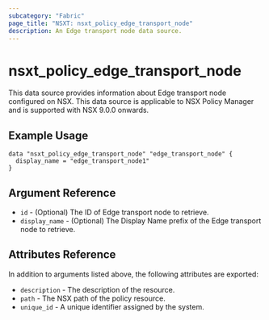 ```yaml
---
subcategory: "Fabric"
page_title: "NSXT: nsxt_policy_edge_transport_node"
description: An Edge transport node data source.
---
```


# nsxt_policy_edge_transport_node

This data source provides information about Edge transport node configured on NSX.
This data source is applicable to NSX Policy Manager and is supported with NSX 9.0.0 onwards.
## Example Usage

```hcl
data "nsxt_policy_edge_transport_node" "edge_transport_node" {
  display_name = "edge_transport_node1"
}
```

## Argument Reference

* `id` - (Optional) The ID of Edge transport node to retrieve.
* `display_name` - (Optional) The Display Name prefix of the Edge transport node to retrieve.

## Attributes Reference

In addition to arguments listed above, the following attributes are exported:

* `description` - The description of the resource.
* `path` - The NSX path of the policy resource.
* `unique_id` - A unique identifier assigned by the system.
